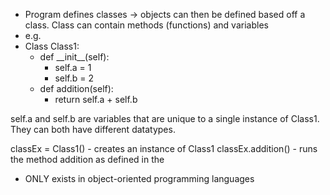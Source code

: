 - Program defines classes -> objects can then be defined based off a class. Class can contain methods (functions) and variables 
- e.g.
- Class Class1:
	- def \_\_init\_\_(self):
		- self.a = 1
		- self.b = 2
	- def addition(self):
		- return self.a + self.b

self.a and self.b are variables that are unique to a single instance of Class1. They can both have different datatypes. 

classEx = Class1() - creates an instance of Class1
classEx.addition() - runs the method addition as defined in the 

- ONLY exists in object-oriented programming languages 